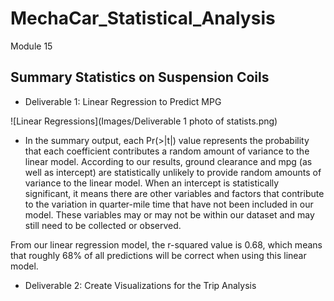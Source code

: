 # MechaCar_Statistical_Analysis
Module 15

## Summary Statistics on Suspension Coils

-  Deliverable 1: Linear Regression to Predict MPG

![Linear Regressions](Images/Deliverable 1 photo of statists.png)

-  In the summary output, each Pr(>|t|) value represents the probability that each coefficient contributes a random amount of variance to the linear model. According to our results, ground clearance and mpg (as well as intercept) are statistically unlikely to provide random amounts of variance to the linear model. When an intercept is statistically significant, it means there are other variables and factors that contribute to the variation in quarter-mile time that have not been included in our model. These variables may or may not be within our dataset and may still need to be collected or observed.

From our linear regression model, the r-squared value is 0.68, which means that roughly 68% of all predictions will be correct when using this linear model. 

-  Deliverable 2: Create Visualizations for the Trip Analysis
